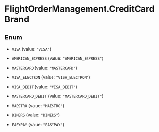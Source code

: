 # FlightOrderManagement.CreditCardBrand

## Enum


* `VISA` (value: `"VISA"`)

* `AMERICAN_EXPRESS` (value: `"AMERICAN_EXPRESS"`)

* `MASTERCARD` (value: `"MASTERCARD"`)

* `VISA_ELECTRON` (value: `"VISA_ELECTRON"`)

* `VISA_DEBIT` (value: `"VISA_DEBIT"`)

* `MASTERCARD_DEBIT` (value: `"MASTERCARD_DEBIT"`)

* `MAESTRO` (value: `"MAESTRO"`)

* `DINERS` (value: `"DINERS"`)

* `EASYPAY` (value: `"EASYPAY"`)


